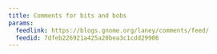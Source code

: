 ```yaml
---
title: Comments for bits and bobs
params:
  feedlink: https://blogs.gnome.org/laney/comments/feed/
  feedid: 7dfeb226921a425a20bea3c1cdd29906
---
```

